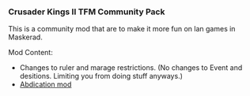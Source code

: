 ### Crusader Kings II TFM Community Pack
This is a community mod that are to make it more fun on lan games in Maskerad.

Mod Content:
* Changes to ruler and marage restrictions. (No changes to Event and desitions. Limiting you from doing stuff anyways.)
* <a href="http://steamcommunity.com/sharedfiles/filedetails/?id=313951308">Abdication mod</a>
